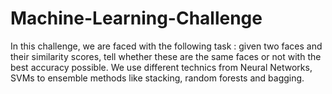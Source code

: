 # Machine-Learning-Challenge
In this challenge, we are faced with the following task : given two faces and their similarity scores, tell whether these are the same faces or not with the best accuracy possible. We use different technics from Neural Networks, SVMs to ensemble methods like stacking, random forests and bagging.
